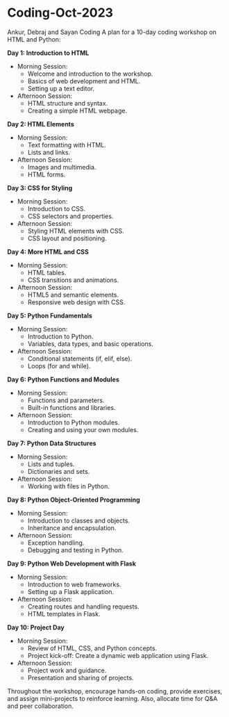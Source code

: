 # Coding-Oct-2023
Ankur, Debraj and Sayan Coding
A plan for a 10-day coding workshop on HTML and Python:

**Day 1: Introduction to HTML**
- Morning Session:
  - Welcome and introduction to the workshop.
  - Basics of web development and HTML.
  - Setting up a text editor.
- Afternoon Session:
  - HTML structure and syntax.
  - Creating a simple HTML webpage.

**Day 2: HTML Elements**
- Morning Session:
  - Text formatting with HTML.
  - Lists and links.
- Afternoon Session:
  - Images and multimedia.
  - HTML forms.

**Day 3: CSS for Styling**
- Morning Session:
  - Introduction to CSS.
  - CSS selectors and properties.
- Afternoon Session:
  - Styling HTML elements with CSS.
  - CSS layout and positioning.

**Day 4: More HTML and CSS**
- Morning Session:
  - HTML tables.
  - CSS transitions and animations.
- Afternoon Session:
  - HTML5 and semantic elements.
  - Responsive web design with CSS.

**Day 5: Python Fundamentals**
- Morning Session:
  - Introduction to Python.
  - Variables, data types, and basic operations.
- Afternoon Session:
  - Conditional statements (if, elif, else).
  - Loops (for and while).

**Day 6: Python Functions and Modules**
- Morning Session:
  - Functions and parameters.
  - Built-in functions and libraries.
- Afternoon Session:
  - Introduction to Python modules.
  - Creating and using your own modules.

**Day 7: Python Data Structures**
- Morning Session:
  - Lists and tuples.
  - Dictionaries and sets.
- Afternoon Session:
  - Working with files in Python.

**Day 8: Python Object-Oriented Programming**
- Morning Session:
  - Introduction to classes and objects.
  - Inheritance and encapsulation.
- Afternoon Session:
  - Exception handling.
  - Debugging and testing in Python.

**Day 9: Python Web Development with Flask**
- Morning Session:
  - Introduction to web frameworks.
  - Setting up a Flask application.
- Afternoon Session:
  - Creating routes and handling requests.
  - HTML templates in Flask.

**Day 10: Project Day**
- Morning Session:
  - Review of HTML, CSS, and Python concepts.
  - Project kick-off: Create a dynamic web application using Flask.
- Afternoon Session:
  - Project work and guidance.
  - Presentation and sharing of projects.

Throughout the workshop, encourage hands-on coding, provide exercises, and assign mini-projects to reinforce learning. Also, allocate time for Q&A and peer collaboration.
